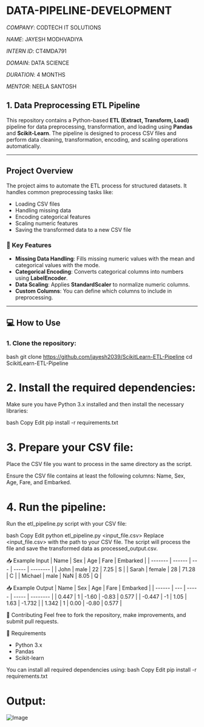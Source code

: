 # DATA-PIPELINE-DEVELOPMENT

*COMPANY*: CODTECH IT SOLUTIONS

*NAME*: JAYESH MODHVADIYA

*INTERN ID*: CT4MDA791

*DOMAIN*: DATA SCIENCE

*DURATION*: 4 MONTHS

*MENTOR*: NEELA SANTOSH

## 1. Data Preprocessing ETL Pipeline

This repository contains a Python-based **ETL (Extract, Transform, Load)** pipeline for data preprocessing, transformation, and loading using **Pandas** and **Scikit-Learn**. The pipeline is designed to process CSV files and perform data cleaning, transformation, encoding, and scaling operations automatically.

---

## Project Overview

The project aims to automate the ETL process for structured datasets. It handles common preprocessing tasks like:

- Loading CSV files  
- Handling missing data  
- Encoding categorical features  
- Scaling numeric features  
- Saving the transformed data to a new CSV file

### 🔑 Key Features

- **Missing Data Handling**: Fills missing numeric values with the mean and categorical values with the mode.  
- **Categorical Encoding**: Converts categorical columns into numbers using **LabelEncoder**.  
- **Data Scaling**: Applies **StandardScaler** to normalize numeric columns.  
- **Custom Columns**: You can define which columns to include in preprocessing.

---

## 💻 How to Use

### 1. Clone the repository:

bash
git clone https://github.com/jayesh2039/ScikitLearn-ETL-Pipeline
cd ScikitLearn-ETL-Pipeline

# 2. Install the required dependencies:

Make sure you have Python 3.x installed and then install the necessary libraries:

bash
Copy
Edit
pip install -r requirements.txt

# 3. Prepare your CSV file:

Place the CSV file you want to process in the same directory as the script.

Ensure the CSV file contains at least the following columns: Name, Sex, Age, Fare, and Embarked.

# 4. Run the pipeline:

Run the etl_pipeline.py script with your CSV file:

bash
Copy
Edit
python etl_pipeline.py <input_file.csv>
Replace <input_file.csv> with the path to your CSV file. The script will process the file and save the transformed data as processed_output.csv.

📥 Example Input
| Name    | Sex    | Age | Fare  | Embarked |
| ------- | ------ | --- | ----- | -------- |
| John    | male   | 22  | 7.25  | S        |
| Sarah   | female | 28  | 71.28 | C        |
| Michael | male   | NaN | 8.05  | Q        |


📥 Example Output
| Name   | Sex | Age   | Fare  | Embarked |
| ------ | --- | ----- | ----- | -------- |
| 0.447  | 1   | -1.60 | -0.83 | 0.577    |
| -0.447 | -1  | 1.05  | 1.63  | -1.732   |
| 1.342  | 1   | 0.00  | -0.80 | 0.577    |

🤝 Contributing
Feel free to fork the repository, make improvements, and submit pull requests.

🧰 Requirements
- Python 3.x
- Pandas
- Scikit-learn

You can install all required dependencies using:
bash
Copy
Edit
pip install -r requirements.txt

# Output:

![Image](https://github.com/user-attachments/assets/09bb2678-6f36-4d53-9c24-bb04d2af665f)

